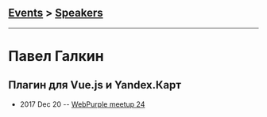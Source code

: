 ## [Events](../README.md) > [Speakers](../speakers.md)
---

# Павел Галкин

## Плагин для Vue.js и Yandex.Карт
- 2017 Dec 20 -- [WebPurple meetup 24](https://youtu.be/amkV3KRyw28)    
